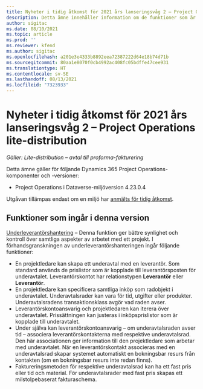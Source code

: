 ```yaml
---
title: Nyheter i tidig åtkomst för 2021 års lanseringsvåg 2 – Project Operations lite-distribution
description: Detta ämne innehåller information om de funktioner som är tillgängliga i den tidiga åtkomstversionen för 2021 års lanseringsvåg 2 för Project Operations Lite-distribution.
author: sigitac
ms.date: 08/10/2021
ms.topic: article
ms.prod: ''
ms.reviewer: kfend
ms.author: sigitac
ms.openlocfilehash: a201e3e4333b8892eea72387222d64e18b74d71b
ms.sourcegitcommit: 80aa1e8070f0cb4992ac408fc05bdffe47cee931
ms.translationtype: HT
ms.contentlocale: sv-SE
ms.lasthandoff: 08/13/2021
ms.locfileid: "7323933"
---
```

# <a name="whats-new-2021-wave-2-early-access---project-operations-lite-deployment"></a>Nyheter i tidig åtkomst för 2021 års lanseringsvåg 2 – Project Operations lite-distribution

_Gäller: Lite-distribution – avtal till proforma-fakturering_

Detta ämne gäller för följande Dynamics 365 Project Operations-komponenter och -versioner:

  - Project Operations i Dataverse-miljöversion 4.23.0.4

Utgåvan tillämpas endast om en miljö har [anmälts för tidig åtkomst](/power-platform/admin/opt-in-early-access-updates#how-to-enable-early-access-updates).

## <a name="features-included-in-this-release"></a>Funktioner som ingår i denna version

[Underleverantörshantering](../subcontracting/subcontracting_EA_scope.md) – Denna funktion ger bättre synlighet och kontroll över samtliga aspekter av arbetet med ett projekt. I förhandsgranskningen av underleverantörshanteringen ingår följande funktioner:

  - En projektledare kan skapa ett underavtal med en leverantör. Som standard används de prislistor som är kopplade till leverantörsposten för underavtalet. Leverantörskontot har relationstypen **Leverantör** eller **Leverantör**.
  - En projektledare kan specificera samtliga inköp som radobjekt i underavtalet. Underavtalsrader kan vara för tid, utgifter eller produkter. Underavtalsradens transaktionsklass avgör vad raden avser.
  - Leverantörskontoansvarig och projektledaren kan iterera över underavtalet. Prissättningen kan justeras i inköpsprislistor som är kopplade till underavtalet.
  - Under själva kan leverantörskontoansvarig – om underavtalsraden avser tid – associera leverantörskontakterna med respektive underavtalsrad. Den här associationen ger information till den projektledare som arbetar med underavtalet. När en leverantörskontakt associeras med en underavtalsrad skapar systemet automatiskt en bokningsbar resurs från kontakten (om en bokningsbar resurs inte redan finns).
  - Faktureringsmetoden för respektive underavtalsrad kan ha ett fast pris eller tid och material. För underavtalsrader med fast pris skapas ett milstolpebaserat fakturaschema.
